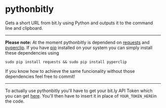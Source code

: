 pythonbitly
===========

Gets a short URL from bit.ly using Python and outputs it to the command line and clipboard.


----------
**Please note:** At the moment pythonbitly is dependend on [requests][1] and [pyperclip][2]. If you have [pip][3] installed on your system you can simply install these dependencies using

`sudo pip install requests && sudo pip install pyperclip`

If you know how to achieve the same funcionality without those dependencies feel free to commit!


----------
To actually use pythonbitly you'll have to get your bit.ly API Token which you can get [here][4]. You'll then have to insert it in place of `YOUR_TOKEN_HERE`in the code.


  [1]: https://github.com/kennethreitz/requests
  [2]: http://coffeeghost.net/2010/10/09/pyperclip-a-cross-platform-clipboard-module-for-python/
  [3]: https://github.com/pypa/pip
  [4]: http://dev.bitly.com/